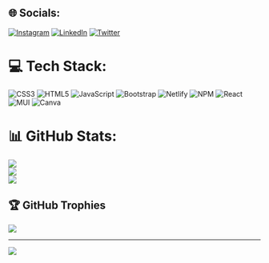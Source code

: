 
## 🌐 Socials:
[![Instagram](https://img.shields.io/badge/Instagram-%23E4405F.svg?logo=Instagram&logoColor=white)](https://instagram.com/varsharajput519) [![LinkedIn](https://img.shields.io/badge/LinkedIn-%230077B5.svg?logo=linkedin&logoColor=white)](https://linkedin.com/in/linkedin.com/in/varsharajput01) [![Twitter](https://img.shields.io/badge/Twitter-%231DA1F2.svg?logo=Twitter&logoColor=white)](https://twitter.com/@VarshaR37582516) 

# 💻 Tech Stack:
![CSS3](https://img.shields.io/badge/css3-%231572B6.svg?style=for-the-badge&logo=css3&logoColor=white) ![HTML5](https://img.shields.io/badge/html5-%23E34F26.svg?style=for-the-badge&logo=html5&logoColor=white) ![JavaScript](https://img.shields.io/badge/javascript-%23323330.svg?style=for-the-badge&logo=javascript&logoColor=%23F7DF1E) ![Bootstrap](https://img.shields.io/badge/bootstrap-%23563D7C.svg?style=for-the-badge&logo=bootstrap&logoColor=white) ![Netlify](https://img.shields.io/badge/netlify-%23000000.svg?style=for-the-badge&logo=netlify&logoColor=#00C7B7) ![NPM](https://img.shields.io/badge/NPM-%23000000.svg?style=for-the-badge&logo=npm&logoColor=white) ![React](https://img.shields.io/badge/react-%2320232a.svg?style=for-the-badge&logo=react&logoColor=%2361DAFB) ![MUI](https://img.shields.io/badge/MUI-%230081CB.svg?style=for-the-badge&logo=material-ui&logoColor=white) ![Canva](https://img.shields.io/badge/Canva-%2300C4CC.svg?style=for-the-badge&logo=Canva&logoColor=white)
# 📊 GitHub Stats:
![](https://github-readme-stats.vercel.app/api?username=VarshaRajput12&theme=nightowl&hide_border=true&include_all_commits=false&count_private=false)<br/>
![](https://github-readme-streak-stats.herokuapp.com/?user=VarshaRajput12&theme=nightowl&hide_border=true)<br/>
![](https://github-readme-stats.vercel.app/api/top-langs/?username=VarshaRajput12&theme=nightowl&hide_border=true&include_all_commits=false&count_private=false&layout=compact)

## 🏆 GitHub Trophies
![](https://github-profile-trophy.vercel.app/?username=VarshaRajput12&theme=radical&no-frame=false&no-bg=true&margin-w=4)

---
[![](https://visitcount.itsvg.in/api?id=VarshaRajput12&icon=0&color=0)](https://visitcount.itsvg.in)

<!-- Proudly created with GPRM ( https://gprm.itsvg.in ) -->
